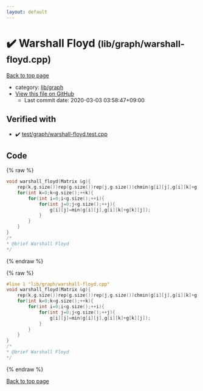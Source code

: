 ```yaml
---
layout: default
---
```


<!-- mathjax config similar to math.stackexchange -->
<script type="text/javascript" async
  src="https://cdnjs.cloudflare.com/ajax/libs/mathjax/2.7.5/MathJax.js?config=TeX-MML-AM_CHTML">
</script>
<script type="text/x-mathjax-config">
  MathJax.Hub.Config({
    TeX: { equationNumbers: { autoNumber: "AMS" }},
    tex2jax: {
      inlineMath: [ ['$','$'] ],
      processEscapes: true
    },
    "HTML-CSS": { matchFontHeight: false },
    displayAlign: "left",
    displayIndent: "2em"
  });
</script>

<script type="text/javascript" src="https://cdnjs.cloudflare.com/ajax/libs/jquery/3.4.1/jquery.min.js"></script>
<script src="https://cdn.jsdelivr.net/npm/jquery-balloon-js@1.1.2/jquery.balloon.min.js" integrity="sha256-ZEYs9VrgAeNuPvs15E39OsyOJaIkXEEt10fzxJ20+2I=" crossorigin="anonymous"></script>
<script type="text/javascript" src="../../../assets/js/copy-button.js"></script>
<link rel="stylesheet" href="../../../assets/css/copy-button.css" />


# :heavy_check_mark: Warshall Floyd <small>(lib/graph/warshall-floyd.cpp)</small>

<a href="../../../index.html">Back to top page</a>

* category: <a href="../../../index.html#6e267a37887a7dcb68cbf7008d6c7e48">lib/graph</a>
* <a href="{{ site.github.repository_url }}/blob/master/lib/graph/warshall-floyd.cpp">View this file on GitHub</a>
    - Last commit date: 2020-03-03 03:58:47+09:00




## Verified with

* :heavy_check_mark: <a href="../../../verify/test/graph/warshall-floyd.test.cpp.html">test/graph/warshall-floyd.test.cpp</a>


## Code

<a id="unbundled"></a>
{% raw %}
```cpp
void warshall_floyd(Matrix &g){
	rep(k,g.size())rep(g.size())rep(j,g.size())chmin(g[i][j],g[i][k]+g[k][j]);
	for(int k=0;k<g.size();++k){
		for(int i=0;i<g.size();++i){
			for(int j=0;j<g.size();++j){
				g[i][j]=min(g[i][j],g[i][k]+g[k][j]);
			}
		}
	}
}
/*
* @brief Warshall Floyd
*/
```
{% endraw %}

<a id="bundled"></a>
{% raw %}
```cpp
#line 1 "lib/graph/warshall-floyd.cpp"
void warshall_floyd(Matrix &g){
	rep(k,g.size())rep(g.size())rep(j,g.size())chmin(g[i][j],g[i][k]+g[k][j]);
	for(int k=0;k<g.size();++k){
		for(int i=0;i<g.size();++i){
			for(int j=0;j<g.size();++j){
				g[i][j]=min(g[i][j],g[i][k]+g[k][j]);
			}
		}
	}
}
/*
* @brief Warshall Floyd
*/

```
{% endraw %}

<a href="../../../index.html">Back to top page</a>

